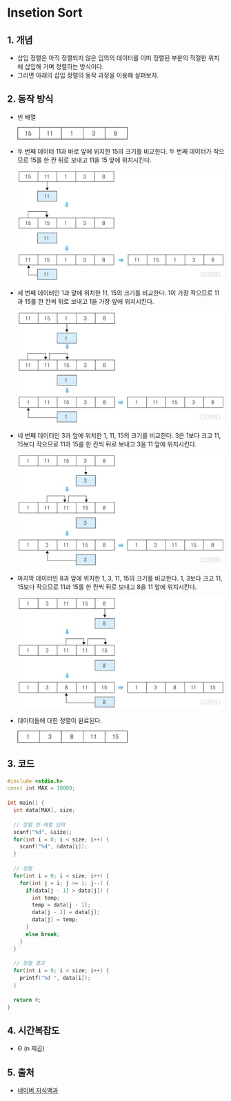 # Insetion Sort

## 1. 개념
- 삽입 정렬은 아직 정렬되지 않은 임의의 데이터를 이미 정렬된 부분의 적절한 위치에 삽입해 가며 정렬하는 방식이다.
- 그러면 아래의 삽입 정렬의 동작 과정을 이용해 살펴보자.

## 2. 동작 방식

- 빈 배열

  ![Insertion](./image/Insertion.jpg)

- 두 번째 데이터 11과 바로 앞에 위치한 15의 크기를 비교한다. 두 번째 데이터가 작으므로 15를 한 칸 뒤로 보내고 11을 15 앞에 위치시킨다.

  ![Insertion2](./image/Insertion2.jpg)

- 세 번째 데이터인 1과 앞에 위치한 11, 15의 크기를 비교한다. 1이 가장 작으므로 11과 15를 한 칸씩 뒤로 보내고 1을 가장 앞에 위치시킨다.

  ![Insertion3](./image/Insertion3.jpg)

- 네 번째 데이터인 3과 앞에 위치한 1, 11, 15의 크기를 비교한다. 3은 1보다 크고 11, 15보다 작으므로 11과 15를 한 칸씩 뒤로 보내고 3을 11 앞에 위치시킨다.

  ![Insertion4](./image/Insertion4.jpg)

- 마지막 데이터인 8과 앞에 위치한 1, 3, 11, 15의 크기를 비교한다. 1, 3보다 크고 11, 15보다 작으므로 11과 15를 한 칸씩 뒤로 보내고 8을 11 앞에 위치시킨다.

  ![Insertion5](./image/Insertion5.jpg)

- 데이터들에 대한 정렬이 완료된다.

  ![Insertion6](./image/Insertion6.jpg)

## 3. 코드
```c++
#include <stdio.h>
const int MAX = 10000;

int main() {
  int data[MAX], size;
  
  // 정렬 전 배열 입력
  scanf("%d", &size);
  for(int i = 0; i < size; i++) {
    scanf("%d", &data[i]);
  }
  
  // 정렬
  for(int i = 0; i < size; i++) {
    for(int j = i; j >= 1; j--) {
      if(data[j - 1] > data[j]) {
        int temp;
        temp = data[j - 1];
        data[j - 1] = data[j];
        data[j] = temp;
      }
      else break;
    }
  }
  
  // 정렬 결과
  for(int i = 0; i < size; i++) {
    printf("%d ", data[i]);
  }
  
  return 0;
}
```

## 4. 시간복잡도

- Θ (n 제곱)

## 5. 출처

- [네이버 지식백과](https://terms.naver.com/entry.nhn?docId=2270436&cid=51173&categoryId=51173)